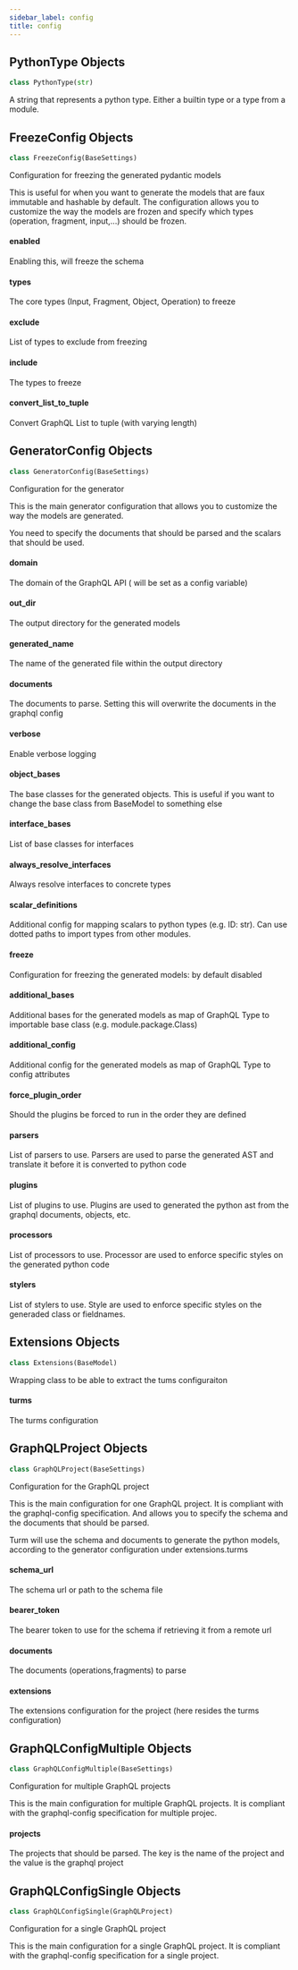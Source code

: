 ```yaml
---
sidebar_label: config
title: config
---
```


## PythonType Objects

```python
class PythonType(str)
```

A string that represents a python type. Either a builtin type or a type from a module.

## FreezeConfig Objects

```python
class FreezeConfig(BaseSettings)
```

Configuration for freezing the generated pydantic
models

This is useful for when you want to generate the models
that are faux immutable and hashable by default. The configuration
allows you to customize the way the models are frozen and specify
which types (operation, fragment, input,...) should be frozen.

#### enabled

Enabling this, will freeze the schema

#### types

The core types (Input, Fragment, Object, Operation) to freeze

#### exclude

List of types to exclude from freezing

#### include

The types to freeze

#### convert\_list\_to\_tuple

Convert GraphQL List to tuple (with varying length)

## GeneratorConfig Objects

```python
class GeneratorConfig(BaseSettings)
```

Configuration for the generator

This is the main generator configuration that allows you to
customize the way the models are generated.

You need to specify the documents that should be parsed
and the scalars that should be used.

#### domain

The domain of the GraphQL API ( will be set as a config variable)

#### out\_dir

The output directory for the generated models

#### generated\_name

The name of the generated file within the output directory

#### documents

The documents to parse. Setting this will overwrite the documents in the graphql config

#### verbose

Enable verbose logging

#### object\_bases

The base classes for the generated objects. This is useful if you want to change the base class from BaseModel to something else

#### interface\_bases

List of base classes for interfaces

#### always\_resolve\_interfaces

Always resolve interfaces to concrete types

#### scalar\_definitions

Additional config for mapping scalars to python types (e.g. ID: str). Can use dotted paths to import types from other modules.

#### freeze

Configuration for freezing the generated models: by default disabled

#### additional\_bases

Additional bases for the generated models as map of GraphQL Type to importable base class (e.g. module.package.Class)

#### additional\_config

Additional config for the generated models as map of GraphQL Type to config attributes

#### force\_plugin\_order

Should the plugins be forced to run in the order they are defined

#### parsers

List of parsers to use. Parsers are used to parse the generated AST and translate it before it is converted to python code

#### plugins

List of plugins to use. Plugins are used to generated the python ast from the graphql documents, objects, etc.

#### processors

List of processors to use. Processor are used to enforce specific styles on the generated python code

#### stylers

List of stylers to use. Style are used to enforce specific styles on the generaded class or fieldnames.

## Extensions Objects

```python
class Extensions(BaseModel)
```

Wrapping class to be able to extract the tums configuraiton

#### turms

The turms configuration

## GraphQLProject Objects

```python
class GraphQLProject(BaseSettings)
```

Configuration for the GraphQL project

This is the main configuration for one GraphQL project. It is compliant with
the graphql-config specification. And allows you to specify the schema and
the documents that should be parsed.

Turm will use the schema and documents to generate the python models, according
to the generator configuration under extensions.turms

#### schema\_url

The schema url or path to the schema file

#### bearer\_token

The bearer token to use for the schema if retrieving it from a remote url

#### documents

The documents (operations,fragments) to parse

#### extensions

The extensions configuration for the project (here resides the turms configuration)

## GraphQLConfigMultiple Objects

```python
class GraphQLConfigMultiple(BaseSettings)
```

Configuration for multiple GraphQL projects

This is the main configuration for multiple GraphQL projects. It is compliant with
the graphql-config specification for multiple projec.

#### projects

The projects that should be parsed. The key is the name of the project and the value is the graphql project

## GraphQLConfigSingle Objects

```python
class GraphQLConfigSingle(GraphQLProject)
```

Configuration for a single GraphQL project

This is the main configuration for a single GraphQL project. It is compliant with
the graphql-config specification for a single project.

